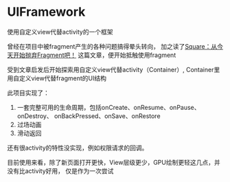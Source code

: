 # UIFramework
使用自定义view代替activity的一个框架

曾经在项目中被fragment产生的各种问题搞得晕头转向，
加之读了[Square：从今天开始抛弃Fragment吧！](https://github.com/hehonghui/android-tech-frontier/blob/master/issue-13/Square%EF%BC%9A%E4%BB%8E%E4%BB%8A%E5%A4%A9%E5%BC%80%E5%A7%8B%E6%8A%9B%E5%BC%83Fragment%E5%90%A7%EF%BC%81.md)
这篇文章，便开始抵触使用fragment

受到文章启发后开始探索用自定义view代替activity（Container）,
Container里用自定义view代替fragment的UI结构

此项目实现了：
 1. 一套完整可用的生命周期，包括onCreate、onResume、onPause、onDestroy、
 onBackPressed、onSave、onRestore
 2. 过场动画
 3. 滑动返回

还有很activity的特性没实现，例如权限请求的回调。

目前使用来看，除了新页面打开更快，View层级更少，GPU绘制更轻这几点，并没有比activity好用，
仅是作为一次尝试